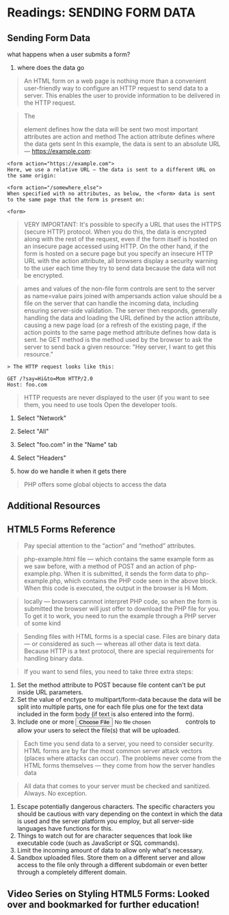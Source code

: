 # Readings: SENDING FORM DATA

## Sending Form Data

what happens when a user submits a form?

1. where does the data go
> An HTML form on a web page is nothing more than a convenient user-friendly way to configure an HTTP request to send data to a server. This enables the user to provide information to be delivered in the HTTP request.

> The <form> element defines how the data will be sent
>  two most important attributes are action and method
> The action attribute defines where the data gets sent
> In this example, the data is sent to an absolute URL — https://example.com:
```
<form action="https://example.com">
Here, we use a relative URL — the data is sent to a different URL on the same origin:

<form action="/somewhere_else">
When specified with no attributes, as below, the <form> data is sent to the same page that the form is present on:

<form>
```
>VERY IMPORTANT: It's possible to specify a URL that uses the HTTPS (secure HTTP) protocol. When you do this, the data is encrypted along with the rest of the request, even if the form itself is hosted on an insecure page accessed using HTTP. On the other hand, if the form is hosted on a secure page but you specify an insecure HTTP URL with the action attribute, all browsers display a security warning to the user each time they try to send data because the data will not be encrypted.

> ames and values of the non-file form controls are sent to the server as name=value pairs joined with ampersands
>  action value should be a file on the server that can handle the incoming data, including ensuring server-side validation. The server then responds, generally handling the data and loading the URL defined by the action attribute, causing a new page load (or a refresh of the existing page, if the action points to the same page
> method attribute defines how data is sent.
> he GET method is the method used by the browser to ask the server to send back a given resource: "Hey server, I want to get this resource."
```
> The HTTP request looks like this:

GET /?say=Hi&to=Mom HTTP/2.0
Host: foo.com
```

> HTTP requests are never displayed to the user (if you want to see them, you need to use tools
> Open the developer tools.
1. Select "Network"
2. Select "All"
3. Select "foo.com" in the "Name" tab
4. Select "Headers"


2. how do we handle it when it gets there

> PHP offers some global objects to access the data


## Additional Resources
## HTML5 Forms Reference
> Pay special attention to the “action” and “method” attributes.

> php-example.html file — which contains the same example form as we saw before, with a method of POST and an action of php-example.php. When it is submitted, it sends the form data to php-example.php, which contains the PHP code seen in the above block. When this code is executed, the output in the browser is Hi Mom.

>  locally — browsers cannnot interpret PHP code, so when the form is submitted the browser will just offer to download the PHP file for you. To get it to work, you need to run the example through a PHP server of some kind

> Sending files with HTML forms is a special case. Files are binary data — or considered as such — whereas all other data is text data. Because HTTP is a text protocol, there are special requirements for handling binary data.

> If you want to send files, you need to take three extra steps:

1. Set the method attribute to POST because file content can't be put inside URL parameters.
2. Set the value of enctype to multipart/form-data because the data will be split into multiple parts, one for each file plus one for the text data included in the form body (if text is also entered into the form).
3. Include one or more <input type="file"> controls to allow your users to select the file(s) that will be uploaded.

> Each time you send data to a server, you need to consider security. HTML forms are by far the most common server attack vectors (places where attacks can occur). The problems never come from the HTML forms themselves — they come from how the server handles data

> All data that comes to your server must be checked and sanitized. Always. No exception.

1. Escape potentially dangerous characters. The specific characters you should be cautious with vary depending on the context in which the data is used and the server platform you employ, but all server-side languages have functions for this. 
2. Things to watch out for are character sequences that look like executable code (such as JavaScript or SQL commands).
3. Limit the incoming amount of data to allow only what's necessary.
4. Sandbox uploaded files. Store them on a different server and allow access to the file only through a different subdomain or even better through a completely different domain.

## Video Series on Styling HTML5 Forms: Looked over and bookmarked for further education!
